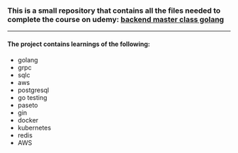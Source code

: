 ### This is a small repository that contains all the files needed to complete the course on udemy: [backend master class golang](https://www.udemy.com/course/backend-master-class-golang-postgresql-kubernetes/)
----
#### The project contains learnings of the following:
* golang
* grpc
* sqlc
* aws
* postgresql
* go testing
* paseto
* gin
* docker
* kubernetes
* redis
* AWS
